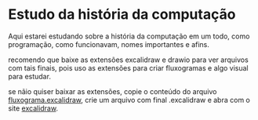 # Estudo da história da computação

Aqui estarei estudando sobre a história da computação em um todo, como programação, como funcionavam, nomes importantes e afins.

recomendo que baixe as extensões excalidraw e drawio para ver arquivos com tais finais, pois uso as extensões para criar fluxogramas e algo visual para estudar.

se nãio quiser baixar as extensões, copie o conteúdo do arquivo [fluxograma.excalidraw](fluxograma.excalidraw), crie um arquivo com final .excalidraw e abra com o site [excalidraw](https://excalidraw.com).
